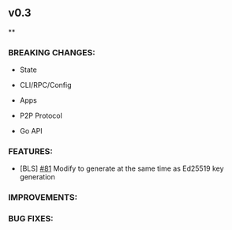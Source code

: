 ## v0.3

\*\*

### BREAKING CHANGES:

- State

- CLI/RPC/Config

- Apps

- P2P Protocol

- Go API

### FEATURES:
- [BLS] [\#81](https://github.com/line/tendermint/issues/81) Modify to generate at the same time as Ed25519 key generation

### IMPROVEMENTS:

### BUG FIXES:
